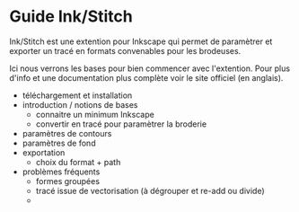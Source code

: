 # Guide Ink/Stitch

Ink/Stitch est une extention pour Inkscape qui permet de paramètrer et exporter un tracé en formats convenables pour les brodeuses.

Ici nous verrons les bases pour bien commencer avec l'extention. Pour plus d'info et une documentation plus complète voir le site officiel (en anglais).



- téléchargement et installation
- introduction / notions de bases
  - connaitre un minimum Inkscape
  - convertir en tracé pour paramètrer la broderie
- paramètres de contours
- paramètres de fond
- exportation
  - choix du format + path
- problèmes fréquents
  - formes groupées
  - tracé issue de vectorisation (à dégrouper et re-add ou divide)
  -
